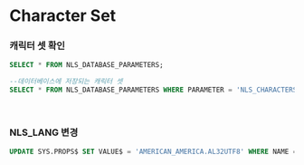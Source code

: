 Character Set
===

### 캐릭터 셋 확인
```sql
SELECT * FROM NLS_DATABASE_PARAMETERS;

--데이터베이스에 저장되는 캐릭터 셋
SELECT * FROM NLS_DATABASE_PARAMETERS WHERE PARAMETER = 'NLS_CHARACTERSET';
```

<br>

### NLS_LANG 변경
```sql
UPDATE SYS.PROPS$ SET VALUE$ = 'AMERICAN_AMERICA.AL32UTF8' WHERE NAME = 'NLS_LANGUAGE';
```

<br>

### 









